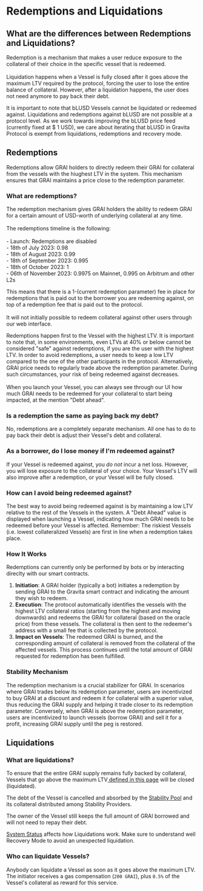 # Redemptions and Liquidations

## What are the differences between Redemptions and Liquidations?

Redemption is a mechanism that makes a user reduce exposure to the collateral of their choice in the specific vessel that is redeemed.\
\
Liquidation happens when a Vessel is fully closed after it goes above the maximum LTV required by the protocol, forcing the user to lose the entire balance of collateral. However, after a liquidation happens, the user does not need anymore to pay back their debt.

It is important to note that bLUSD Vessels cannot be liquidated or redeemed against. Liquidations and redemptions against bLUSD are not possible at a protocol level. As we work towards improving the bLUSD price feed (currently fixed at $ 1 USD), we care about iterating that bLUSD in Gravita Protocol is exempt from liquidations, redemptions and recovery mode.

## Redemptions

Redemptions allow GRAI holders to directly redeem their GRAI for collateral from the vessels with the hiughest LTV in the system. This mechanism ensures that GRAI maintains a price close to the redemption parameter.

### What are redemptions?

The redemption mechanism gives GRAI holders the ability to redeem GRAI for a certain amount of USD-worth of underlying collateral at any time. \
\
The redemptions timeline is the following:\
\
\- Launch: Redemptions are disabled\
\- 18th of July 2023: 0.98\
\- 18th of August 2023: 0.99\
\- 18th of September 2023: 0.995\
\- 18th of October 2023: 1\
\- 06th of November 2023: 0.9975 on Mainnet, 0.995 on Arbitrum and other L2s

This means that there is a 1-(current redemption parameter) fee in place for redemptions that is paid out to the borrower you are redeeming against, on top of a redemption fee that is paid out to the protocol. \
\
It will not initially possible to redeem collateral against other users through our web interface.

Redemptions happen first to the Vessel with the highest LTV. It is important to note that, in some environments, even LTVs at 40% or below cannot be considered "safe" against redemptions, if you are the user with the highest LTV. In order to avoid redemptions, a user needs to keep a low LTV compared to the one of the other participants in the protocol. Alternatively, GRAI price needs to regularly trade above the redemption parameter. During such circumstances, your risk of being redeemed against decreases. \
\
When you launch your Vessel, you can always see through our UI how much GRAI needs to be redeemed for your collateral to start being impacted, at the mention "Debt ahead".

### Is a redemption the same as paying back my debt?&#x20;

No, redemptions are a completely separate mechanism. All one has to do to pay back their debt is adjust their Vessel's debt and collateral.&#x20;

### As a borrower, do I lose money if I'm redeemed against?&#x20;

If your Vessel is redeemed against, you _do not_ incur a net loss. However, you will lose exposure to the collateral of your choice. Your Vessel's LTV will also improve after a redemption, or your Vessel will be fully closed.

### How can I avoid being redeemed against?&#x20;

The best way to avoid being redeemed against is by maintaining a low LTV relative to the rest of the Vessels in the system. A "Debt Ahead" value is displayed when launching a Vessel, indicating how much GRAI needs to be redeemed before your Vessel is affected. Remember: The riskiest Vessels (i.e. lowest collateralized Vessels) are first in line when a redemption takes place.&#x20;

### How It Works

Redemptions can currently only be performed by bots or by interacting direclty with our smart contracts.

1. **Initiation**: A GRAI holder (typically a bot) initiates a redemption by sending GRAI to the Gravita smart contract and indicating the amount they wish to redeem.
2. **Execution**: The protocol automatically identifies the vessels with the highest LTV collateral ratios (starting from the highest and moving downwards) and redeems the GRAI for collateral (based on the oracle price) from these vessels. The collateral is then sent to the redeemer's address with a small fee that is collected by the protocol.
3. **Impact on Vessels**: The redeemed GRAI is burned, and the corresponding amount of collateral is removed from the collateral of the affected vessels. This process continues until the total amount of GRAI requested for redemption has been fulfilled.

### Stability Mechanism

The redemption mechanism is a crucial stabilizer for GRAI. In scenarios where GRAI trades below its redemption parameter, users are incentivized to buy GRAI at a discount and redeem it for collateral with a superior value, thus reducing the GRAI supply and helping it trade closer to its redemption parameter. Conversely, when GRAI is above the redemption parameter, users are incentivized to launch vessels (borrow GRAI) and sell it for a profit, increasing GRAI supply until the peg is restored.

## Liquidations

### What are liquidations?

To ensure that the entire GRAI supply remains fully backed by collateral, Vessels that go above the maximum LTV[ defined in this page](vessels-and-collateral.md) will be closed (liquidated).

The debt of the Vessel is cancelled and absorbed by the [Stability Pool](stability-pool.md) and its collateral distributed among Stability Providers.

The owner of the Vessel still keeps the full amount of GRAI borrowed and will not need to repay their debt.

[System Status](system-status-and-price-volatility.md) affects how Liquidations work. Make sure to understand well Recovery Mode to avoid an unexpected liquidation.

### Who can liquidate Vessels?&#x20;

Anybody can liquidate a Vessel as soon as it goes above the maximum LTV. The initiator receives a gas compensation (`200 GRAI`), plus `0.5%` of the Vessel's collateral as reward for this service.
